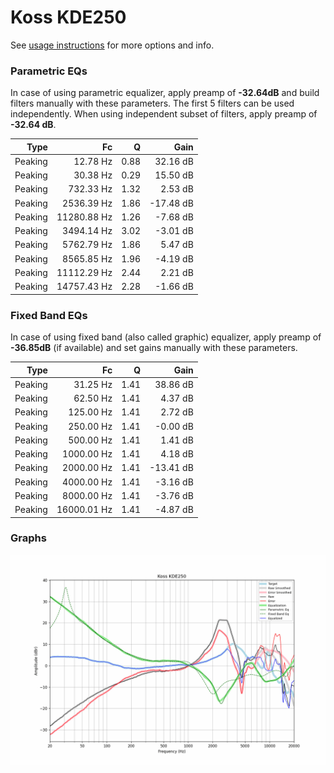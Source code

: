 # Koss KDE250
See [usage instructions](https://github.com/jaakkopasanen/AutoEq#usage) for more options and info.

### Parametric EQs
In case of using parametric equalizer, apply preamp of **-32.64dB** and build filters manually
with these parameters. The first 5 filters can be used independently.
When using independent subset of filters, apply preamp of **-32.64 dB**.

| Type    | Fc          |    Q | Gain      |
|--------:|------------:|-----:|----------:|
| Peaking | 12.78 Hz    | 0.88 | 32.16 dB  |
| Peaking | 30.38 Hz    | 0.29 | 15.50 dB  |
| Peaking | 732.33 Hz   | 1.32 | 2.53 dB   |
| Peaking | 2536.39 Hz  | 1.86 | -17.48 dB |
| Peaking | 11280.88 Hz | 1.26 | -7.68 dB  |
| Peaking | 3494.14 Hz  | 3.02 | -3.01 dB  |
| Peaking | 5762.79 Hz  | 1.86 | 5.47 dB   |
| Peaking | 8565.85 Hz  | 1.96 | -4.19 dB  |
| Peaking | 11112.29 Hz | 2.44 | 2.21 dB   |
| Peaking | 14757.43 Hz | 2.28 | -1.66 dB  |

### Fixed Band EQs
In case of using fixed band (also called graphic) equalizer, apply preamp of **-36.85dB**
(if available) and set gains manually with these parameters.

| Type    | Fc          |    Q | Gain      |
|--------:|------------:|-----:|----------:|
| Peaking | 31.25 Hz    | 1.41 | 38.86 dB  |
| Peaking | 62.50 Hz    | 1.41 | 4.37 dB   |
| Peaking | 125.00 Hz   | 1.41 | 2.72 dB   |
| Peaking | 250.00 Hz   | 1.41 | -0.00 dB  |
| Peaking | 500.00 Hz   | 1.41 | 1.41 dB   |
| Peaking | 1000.00 Hz  | 1.41 | 4.18 dB   |
| Peaking | 2000.00 Hz  | 1.41 | -13.41 dB |
| Peaking | 4000.00 Hz  | 1.41 | -3.16 dB  |
| Peaking | 8000.00 Hz  | 1.41 | -3.76 dB  |
| Peaking | 16000.01 Hz | 1.41 | -4.87 dB  |

### Graphs
![](./Koss%20KDE250.png)